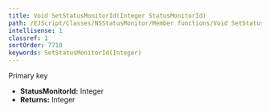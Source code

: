 ```yaml
---
title: Void SetStatusMonitorId(Integer StatusMonitorId)
path: /EJScript/Classes/NSStatusMonitor/Member functions/Void SetStatusMonitorId(Integer p_0)
intellisense: 1
classref: 1
sortOrder: 7710
keywords: SetStatusMonitorId(Integer)
---
```



Primary key



* **StatusMonitorId:** Integer
* **Returns:** Integer


